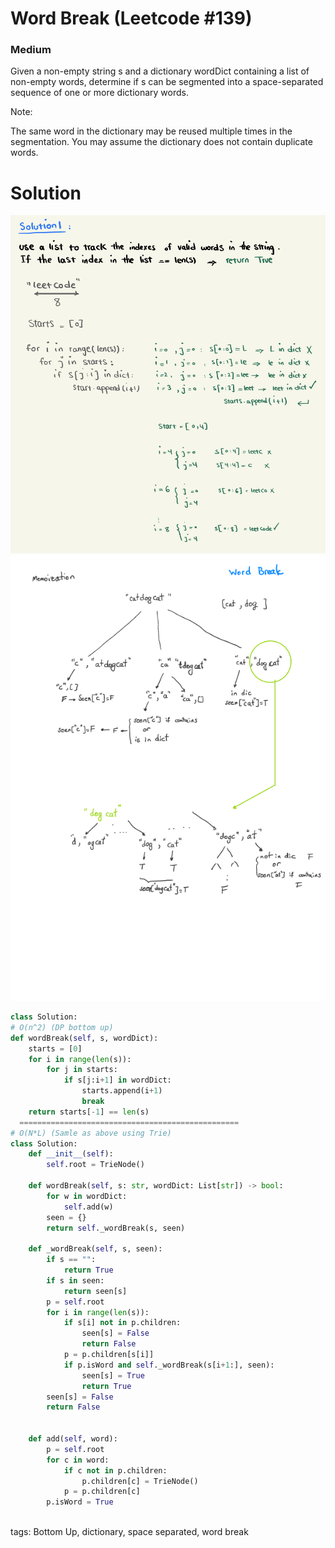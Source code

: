 Word Break (Leetcode #139)
===============================
### Medium

Given a non-empty string s and a dictionary wordDict containing a list of non-empty words, determine if s can be segmented into a space-separated sequence of one or more dictionary words.

Note:

The same word in the dictionary may be reused multiple times in the segmentation.
You may assume the dictionary does not contain duplicate words.

Solution
========
![img1](https://raw.githubusercontent.com/mahyak/Coding-Challenges/main/buttomup.png)
![Memoization approach](https://raw.githubusercontent.com/hamidb/interview-questions/master/leetcode/images/image0010.png)

```python
class Solution:
# O(n^2) (DP bottom up)
def wordBreak(self, s, wordDict):
    starts = [0]
    for i in range(len(s)):
        for j in starts:
            if s[j:i+1] in wordDict:
                starts.append(i+1)
                break
    return starts[-1] == len(s)
  ================================================= 
# O(N*L) (Samle as above using Trie)
class Solution:
    def __init__(self):
        self.root = TrieNode()
        
    def wordBreak(self, s: str, wordDict: List[str]) -> bool:
        for w in wordDict:
            self.add(w)
        seen = {}
        return self._wordBreak(s, seen)
        
    def _wordBreak(self, s, seen):
        if s == "":
            return True
        if s in seen:
            return seen[s]
        p = self.root
        for i in range(len(s)):
            if s[i] not in p.children:
                seen[s] = False
                return False
            p = p.children[s[i]]
            if p.isWord and self._wordBreak(s[i+1:], seen):
                seen[s] = True
                return True
        seen[s] = False
        return False
            
        
    def add(self, word):
        p = self.root
        for c in word:
            if c not in p.children:
                p.children[c] = TrieNode()
            p = p.children[c]
        p.isWord = True
        
```

tags: Bottom Up, dictionary, space separated, word break
